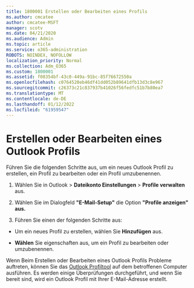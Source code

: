 ```yaml
---
title: 1800001 Erstellen oder Bearbeiten eines Profils
ms.author: cmcatee
author: cmcatee-MSFT
manager: scotv
ms.date: 04/21/2020
ms.audience: Admin
ms.topic: article
ms.service: o365-administration
ROBOTS: NOINDEX, NOFOLLOW
localization_priority: Normal
ms.collection: Adm_O365
ms.custom: 1800001
ms.assetid: f08354bf-43c0-449a-91bc-85f76672550a
ms.openlocfilehash: c0764520eb46df41dd052b89641dfb13d3c8e967
ms.sourcegitcommit: c26373c21c837937b41026f56fedfc51b7b80ea7
ms.translationtype: MT
ms.contentlocale: de-DE
ms.lasthandoff: 01/12/2022
ms.locfileid: "61959547"
---
```

# <a name="create-or-edit-an-outlook-profile"></a>Erstellen oder Bearbeiten eines Outlook Profils

Führen Sie die folgenden Schritte aus, um ein neues Outlook Profil zu erstellen, ein Profil zu bearbeiten oder ein Profil umzubenennen.
  
1. Wählen Sie in Outlook  \> **Dateikonto Einstellungen** \> **Profile verwalten** aus.
    
2. Wählen Sie im Dialogfeld **"E-Mail-Setup"** die Option **"Profile anzeigen" aus.**
    
3. Führen Sie einen der folgenden Schritte aus:
    
  - Um ein neues Profil zu erstellen, wählen Sie **Hinzufügen** aus.
    
  - **Wählen** Sie eigenschaften aus, um ein Profil zu bearbeiten oder umzubenennen.
    
Wenn Beim Erstellen oder Bearbeiten eines Outlook Profils Probleme auftreten, können Sie das [Outlook Profiltool](https://aka.ms/SaRA-OutlookSetupProfile) auf dem betroffenen Computer ausführen. Es werden einige Überprüfungen durchgeführt, und wenn Sie bereit sind, wird ein Outlook Profil mit Ihrer E-Mail-Adresse erstellt. 
  

